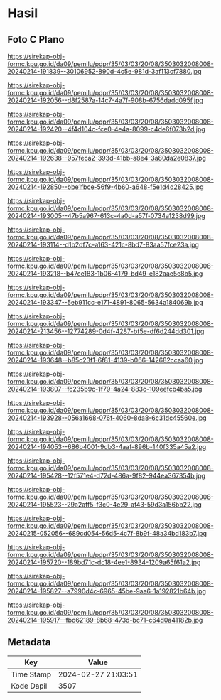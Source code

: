 # Hasil

## Foto C Plano

https://sirekap-obj-formc.kpu.go.id/da09/pemilu/pdpr/35/03/03/20/08/3503032008008-20240214-191839--30106952-890d-4c5e-981d-3af113cf7880.jpg

https://sirekap-obj-formc.kpu.go.id/da09/pemilu/pdpr/35/03/03/20/08/3503032008008-20240214-192056--d8f2587a-14c7-4a7f-908b-6756dadd095f.jpg

https://sirekap-obj-formc.kpu.go.id/da09/pemilu/pdpr/35/03/03/20/08/3503032008008-20240214-192420--4f4d104c-fce0-4e4a-8099-c4de6f073b2d.jpg

https://sirekap-obj-formc.kpu.go.id/da09/pemilu/pdpr/35/03/03/20/08/3503032008008-20240214-192638--957feca2-393d-41bb-a8e4-3a80da2e0837.jpg

https://sirekap-obj-formc.kpu.go.id/da09/pemilu/pdpr/35/03/03/20/08/3503032008008-20240214-192850--bbe1fbce-56f9-4b60-a648-f5e1d4d28425.jpg

https://sirekap-obj-formc.kpu.go.id/da09/pemilu/pdpr/35/03/03/20/08/3503032008008-20240214-193005--47b5a967-613c-4a0d-a57f-0734a1238d99.jpg

https://sirekap-obj-formc.kpu.go.id/da09/pemilu/pdpr/35/03/03/20/08/3503032008008-20240214-193114--d1b2df7c-a163-421c-8bd7-83aa57fce23a.jpg

https://sirekap-obj-formc.kpu.go.id/da09/pemilu/pdpr/35/03/03/20/08/3503032008008-20240214-193218--b47ce183-1b06-4179-bd49-e182aae5e8b5.jpg

https://sirekap-obj-formc.kpu.go.id/da09/pemilu/pdpr/35/03/03/20/08/3503032008008-20240214-193347--5eb911cc-e171-4891-8065-5634a184069b.jpg

https://sirekap-obj-formc.kpu.go.id/da09/pemilu/pdpr/35/03/03/20/08/3503032008008-20240214-213456--12774289-0d4f-4287-bf5e-df6d244dd301.jpg

https://sirekap-obj-formc.kpu.go.id/da09/pemilu/pdpr/35/03/03/20/08/3503032008008-20240214-193648--b85c23f1-6f81-4139-b066-142682ccaa60.jpg

https://sirekap-obj-formc.kpu.go.id/da09/pemilu/pdpr/35/03/03/20/08/3503032008008-20240214-193807--fc235b9c-1f79-4a24-883c-109eefcb4ba5.jpg

https://sirekap-obj-formc.kpu.go.id/da09/pemilu/pdpr/35/03/03/20/08/3503032008008-20240214-193928--056a1668-076f-4060-8da8-6c31dc45560e.jpg

https://sirekap-obj-formc.kpu.go.id/da09/pemilu/pdpr/35/03/03/20/08/3503032008008-20240214-194053--686b4001-9db3-4aaf-896b-140f335a45a2.jpg

https://sirekap-obj-formc.kpu.go.id/da09/pemilu/pdpr/35/03/03/20/08/3503032008008-20240214-195428--12f571e4-d72d-486a-9f82-944ea367354b.jpg

https://sirekap-obj-formc.kpu.go.id/da09/pemilu/pdpr/35/03/03/20/08/3503032008008-20240214-195523--29a2aff5-f3c0-4e29-af43-59d3a156bb22.jpg

https://sirekap-obj-formc.kpu.go.id/da09/pemilu/pdpr/35/03/03/20/08/3503032008008-20240215-052056--689cd054-56d5-4c7f-8b9f-48a34bd183b7.jpg

https://sirekap-obj-formc.kpu.go.id/da09/pemilu/pdpr/35/03/03/20/08/3503032008008-20240214-195720--189bd71c-dc18-4ee1-8934-1209a65f61a2.jpg

https://sirekap-obj-formc.kpu.go.id/da09/pemilu/pdpr/35/03/03/20/08/3503032008008-20240214-195827--a7990d4c-6965-45be-9aa6-1a192821b64b.jpg

https://sirekap-obj-formc.kpu.go.id/da09/pemilu/pdpr/35/03/03/20/08/3503032008008-20240214-195917--fbd62189-8b68-473d-bc71-c64d0a41182b.jpg


## Metadata

| Key        | Value               |
| ---------- | ------------------- |
| Time Stamp | 2024-02-27 21:03:51 |
| Kode Dapil | 3507                |



